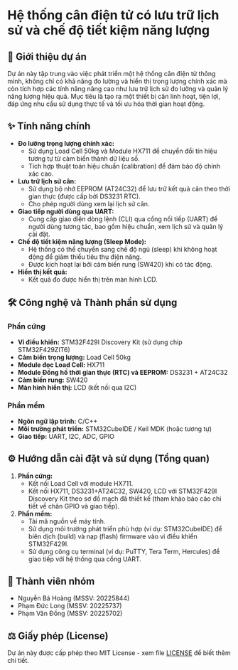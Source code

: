 # Hệ thống cân điện tử có lưu trữ lịch sử và chế độ tiết kiệm năng lượng

## 📖 Giới thiệu dự án

Dự án này tập trung vào việc phát triển một hệ thống cân điện tử thông minh, không chỉ có khả năng đo lường và hiển thị trọng lượng chính xác mà còn tích hợp các tính năng nâng cao như lưu trữ lịch sử đo lường và quản lý năng lượng hiệu quả. Mục tiêu là tạo ra một thiết bị cân linh hoạt, tiện lợi, đáp ứng nhu cầu sử dụng thực tế và tối ưu hóa thời gian hoạt động.

## ✨ Tính năng chính

* **Đo lường trọng lượng chính xác:**
    * Sử dụng Load Cell 50kg và Module HX711 để chuyển đổi tín hiệu tương tự từ cảm biến thành dữ liệu số.
    * Tích hợp thuật toán hiệu chuẩn (calibration) để đảm bảo độ chính xác cao.
* **Lưu trữ lịch sử cân:**
    * Sử dụng bộ nhớ EEPROM (AT24C32) để lưu trữ kết quả cân theo thời gian thực (được cấp bởi DS3231 RTC).
    * Cho phép người dùng xem lại lịch sử cân.
* **Giao tiếp người dùng qua UART:**
    * Cung cấp giao diện dòng lệnh (CLI) qua cổng nối tiếp (UART) để người dùng tương tác, bao gồm hiệu chuẩn, xem lịch sử và quản lý cài đặt.
* **Chế độ tiết kiệm năng lượng (Sleep Mode):**
    * Hệ thống có thể chuyển sang chế độ ngủ (sleep) khi không hoạt động để giảm thiểu tiêu thụ điện năng.
    * Được kích hoạt lại bởi cảm biến rung (SW420) khi có tác động.
* **Hiển thị kết quả:**
    * Kết quả đo được hiển thị trên màn hình LCD.

## 🛠️ Công nghệ và Thành phần sử dụng

### Phần cứng
* **Vi điều khiển:** STM32F429I Discovery Kit (sử dụng chip STM32F429ZIT6)
* **Cảm biến trọng lượng:** Load Cell 50kg
* **Module đọc Load Cell:** HX711
* **Module Đồng hồ thời gian thực (RTC) và EEPROM:** DS3231 + AT24C32
* **Cảm biến rung:** SW420
* **Màn hình hiển thị:** LCD (kết nối qua I2C)

### Phần mềm
* **Ngôn ngữ lập trình:** C/C++
* **Môi trường phát triển:** STM32CubeIDE / Keil MDK (hoặc tương tự)
* **Giao tiếp:** UART, I2C, ADC, GPIO

## ⚙️ Hướng dẫn cài đặt và sử dụng (Tổng quan)

1.  **Phần cứng:**
    * Kết nối Load Cell với module HX711.
    * Kết nối HX711, DS3231+AT24C32, SW420, LCD với STM32F429I Discovery Kit theo sơ đồ mạch đã thiết kế (tham khảo báo cáo chi tiết về chân GPIO và giao tiếp).
2.  **Phần mềm:**
    * Tải mã nguồn về máy tính.
    * Sử dụng môi trường phát triển phù hợp (ví dụ: STM32CubeIDE) để biên dịch (build) và nạp (flash) firmware vào vi điều khiển STM32F429I.
    * Sử dụng công cụ terminal (ví dụ: PuTTY, Tera Term, Hercules) để giao tiếp với hệ thống qua cổng UART.

## 👥 Thành viên nhóm

* Nguyễn Bá Hoàng (MSSV: 20225844)
* Phạm Đức Long (MSSV: 20225737)
* Phạm Văn Đồng (MSSV: 20225702)

## ⚖️ Giấy phép (License)

Dự án này được cấp phép theo MIT License - xem file [LICENSE](LICENSE) để biết thêm chi tiết.
